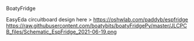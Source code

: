 BoatyFridge

EasyEda circuitboard design here > https://oshwlab.com/paddyb/espfridge
https://raw.githubusercontent.com/boatybits/boatyFridgePy/master/JLCPCB_files/Schematic_EspFridge_2021-06-19.png
